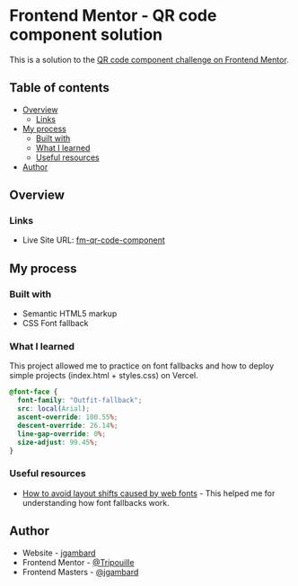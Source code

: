 # Frontend Mentor - QR code component solution

This is a solution to the [QR code component challenge on Frontend Mentor](https://www.frontendmentor.io/challenges/qr-code-component-iux_sIO_H).

## Table of contents

- [Overview](#overview)
  - [Links](#links)
- [My process](#my-process)
  - [Built with](#built-with)
  - [What I learned](#what-i-learned)
  - [Useful resources](#useful-resources)
- [Author](#author)


## Overview

### Links

- Live Site URL: [fm-qr-code-component](https://fm-qr-code-component-ruby.vercel.app/)

## My process

### Built with

- Semantic HTML5 markup
- CSS Font fallback

### What I learned

This project allowed me to practice on font fallbacks and how to deploy simple projects (index.html + styles.css) on Vercel.

```css
@font-face {
  font-family: "Outfit-fallback";
  src: local(Arial);
  ascent-override: 100.55%;
  descent-override: 26.14%;
  line-gap-override: 0%;
  size-adjust: 99.45%;
}
```

### Useful resources

- [How to avoid layout shifts caused by web fonts](https://simonhearne.com/2021/layout-shifts-webfonts/) - This helped me for understanding how font fallbacks work.

## Author

- Website - [jgambard](https://jgambard.me)
- Frontend Mentor - [@Tripouille](https://www.frontendmentor.io/profile/Tripouille)
- Frontend Masters - [@jgambard](https://frontendmasters.com/u/jgambard/)
